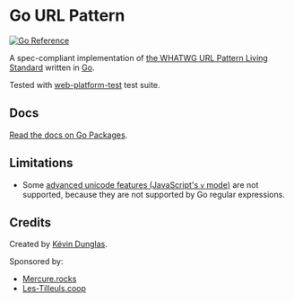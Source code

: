 # Go URL Pattern

[![Go Reference](https://pkg.go.dev/badge/github.com/dunglas/go-urlpattern.svg)](https://pkg.go.dev/github.com/dunglas/go-urlpattern)

A spec-compliant implementation of [the WHATWG URL Pattern Living Standard](https://urlpattern.spec.whatwg.org/)
written in [Go](https://go.dev).

Tested with [web-platform-test](https://web-platform-tests.org) test suite.

## Docs

[Read the docs on Go Packages](https://pkg.go.dev/github.com/dunglas/go-urlpattern).

## Limitations

* Some [advanced unicode features (JavaScript's `v` mode)](https://developer.mozilla.org/en-US/docs/Web/JavaScript/Reference/Global_Objects/RegExp/unicodeSets) are not supported, because they are not supported by Go regular expressions.

## Credits

Created by [Kévin Dunglas](https://dunglas.fr).

Sponsored by:

* [Mercure.rocks](https://mercure.rocks)
* [Les-Tilleuls.coop](https://les-tilleuls.coop)
